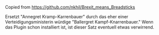 Copied from https://github.com/nkhil/Brexit_means_Breadsticks

Ersetzt "Annegret Kramp-Karrenbauer" durch das eher einer Verteidigungsministerin würdige "Ballergret Kampf-Knarrenbauer." Wenn das Plugin schon installiert ist, ist dieser Satz eventuell etwas verwirrend.